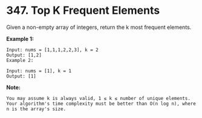 # 347. Top K Frequent Elements

Given a non-empty array of integers, return the k most frequent elements.

**Example 1:**

    Input: nums = [1,1,1,2,2,3], k = 2
    Output: [1,2]
    Example 2:

    Input: nums = [1], k = 1
    Output: [1]


**Note:**

    You may assume k is always valid, 1 ≤ k ≤ number of unique elements.
    Your algorithm's time complexity must be better than O(n log n), where n is the array's size.